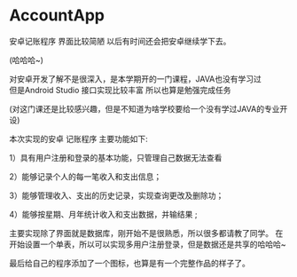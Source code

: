 # AccountApp
安卓记账程序  界面比较简陋   以后有时间还会把安卓继续学下去。

(哈哈哈~)

对安卓开发了解不是很深入，是本学期开的一门课程，JAVA也没有学习过  
但是Android Studio 接口实现比较丰富 所以也算是勉强完成任务 

(对这门课还是比较感兴趣，但是不知道为啥学校要给一个没有学过JAVA的专业开设)

本次实现的安卓 记账程序 主要功能如下:

1）具有用户注册和登录的基本功能，只管理自己数据无法查看 

2）能够记录个人的每一笔收入和支出信息；

3）能够管理收入、支出的历史记录，实现查询更改及删除功；

4）能够按星期、月年统计收入和支出数据，并输结果 ;


主要实现除了界面就是数据库，刚开始不是很熟悉，所以很多都请教了同学。
在开始设置一个单表，所以可以实现多用户注册登录，但是数据还是共享的哈哈哈~

最后给自己的程序添加了一个图标，也算是有一个完整作品的样子了。


